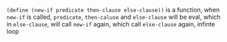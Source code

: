`(define (new-if predicate then-clause else-clause))`
is a function, when `new-if` is called, `predicate`, `then-caluse` and `else-clause` will be eval, which in `else-clause`, will call `new-if` again, which call `else-clause` again, infinte loop
